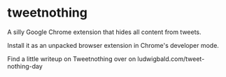 # tweetnothing
A silly Google Chrome extension that hides all content from tweets.

Install it as an unpacked browser extension in Chrome's developer mode.

Find a little writeup on Tweetnothing over on ludwigbald.com/tweet-nothing-day
